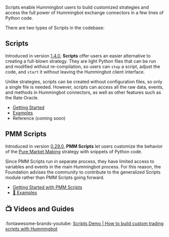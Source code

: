 Scripts enable Hummingbot users to build customized strategies and access the full power of Hummingbot exchange connectors in a few lines of Python code. 

There are two types of Scripts in the codebase:

## Scripts

Introduced in version [1.4.0](/release-notes/1.4.0), **Scripts** offer users an easier alternative to creating a full-blown strategy. They are light Python files that can be run and modified without re-compilation, so users can `stop` a script, adjust the code, and `start` it without leaving the Hummingbot client interface. 

Unlike strategies, scripts can be created without configuration files, so only a single file is needed. However, scripts can access all the raw data, events, and methods in Hummingbot connectors, as well as other features such as the Rate Oracle.

* [Getting Started](getting-started)
* [Examples](examples)
* Reference (coming soon)

## PMM Scripts

Introduced in version [0.29.0](/release-notes/0.29.0), **PMM Scripts** let users customize the behavior of the [Pure Market Making](/strategies/pure-market-making) strategy with snippets of Python code.

Since PMM Scripts run in separate process, they have limited access to variables and events in the main Hummingbot process. For this reason, the Foundation advises the community to contribute to the generalized Scripts module rather than PMM Scripts going forward.

* [Getting Started with PMM Scripts](pmm-scripts)
* [📁 Examples](https://github.com/hummingbot/hummingbot/tree/master/pmm_scripts)

## 📺 Videos and Guides

:fontawesome-brands-youtube: [Scripts Demo | How to build custom trading scripts with Hummingbot](https://www.youtube.com/watch?v=R4i6MhLvXHY)
